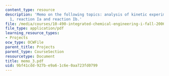 ```yaml
---
content_type: resource
description: 'Memo on the following topics: analysis of kinetic experiments for reaction
  1, reaction Ia and reaction Ib.'
file: /media/courses/10-490-integrated-chemical-engineering-i-fall-2006/9bf41cdd927be9a61c6e0aa723fd0799_memo_3.pdf
file_type: application/pdf
learning_resource_types:
- Projects
ocw_type: OCWFile
parent_title: Projects
parent_type: CourseSection
resourcetype: Document
title: memo_3.pdf
uid: 9bf41cdd-927b-e9a6-1c6e-0aa723fd0799
---
```

